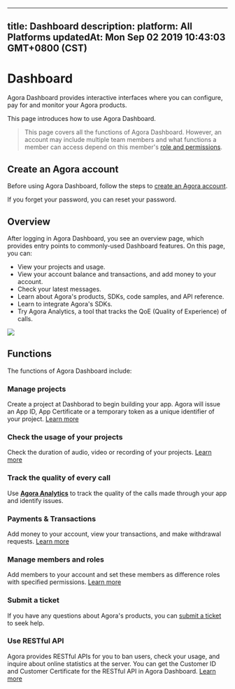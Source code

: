 
---
title: Dashboard
description: 
platform: All Platforms
updatedAt: Mon Sep 02 2019 10:43:03 GMT+0800 (CST)
---
# Dashboard
Agora Dashboard provides interactive interfaces where you can configure, pay for and monitor your Agora products. 

This page introduces how to use Agora Dashboard.

> This page covers all the functions of Agora Dashboard. However, an account may include multiple team members and what functions a member can access depend on this member's [role and permissions](#permission).

## Create an Agora account

Before using Agora Dashboard, follow the steps to [create an Agora account](../../en/Agora%20Platform/sign_in_and_sign_up.md). 

If you forget your password, you can reset your password.

## Overview

After logging in Agora Dashboard, you see an overview page, which provides entry points to commonly-used Dashboard features. On this page, you can:

- View your projects and usage.
- View your account balance and transactions, and add money to your account.
- Check your latest messages.
- Learn about Agora's products, SDKs, code samples, and API reference.
- Learn to integrate Agora's SDKs.
- Try Agora Analytics, a tool that tracks the QoE (Quality of Experience) of calls.

![](https://web-cdn.agora.io/docs-files/1567420529846)

## Functions

The functions of Agora Dashboard include:

### Manage projects

Create a project at Dashborad to begin building your app. Agora will issue an App ID, App Certificate or a temporary token as a unique identifier of your project. [Learn more](../../en/Agora%20Platform/manage_projects.md)

### Check the usage of your projects

Check the duration of audio, video or recording of your projects. [Learn more](../../en/Agora%20Platform/check_usage.md)

### Track the quality of every call

Use [**Agora Analytics**](../../en/Agora%20Platform/aa_guide.md) to track the quality of the calls made through your app and identify issues. 

### Payments & Transactions

Add money to your account, view your transactions, and make  withdrawal requests. [Learn more](../../en/Agora%20Platform/online_payment.md)

### Manage members and roles

Add members to your account and set these members as difference roles with specified permissions.  [Learn more](../../en/Agora%20Platform/manage_member.md)

### Submit a ticket

If you have any questions about Agora's products, you can [submit a ticket](../../en/Agora%20Platform/ticket.md) to seek help.

### Use RESTful API

Agora provides RESTful APIs for you to ban users, check your usage, and inquire about online statistics at the server. You can get the Customer ID and Customer Certificate for the RESTful API in Agora Dashboard. [Learn more](../../en/Agora%20Platform/dashboard_restful_communication.md)
